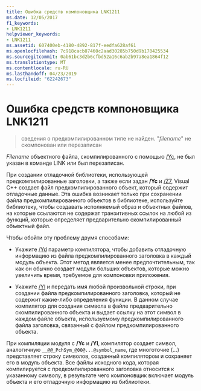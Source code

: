 ```yaml
---
title: Ошибка средств компоновщика LNK1211
ms.date: 12/05/2017
f1_keywords:
- LNK1211
helpviewer_keywords:
- LNK1211
ms.assetid: 607400eb-4180-4892-817f-eedfa628af61
ms.openlocfilehash: 7c918cacb87460c2aad30285b750d9b170425534
ms.sourcegitcommit: 0ab61bc3d2b6cfbd52a16c6ab2b97a8ea1864f12
ms.translationtype: MT
ms.contentlocale: ru-RU
ms.lasthandoff: 04/23/2019
ms.locfileid: "62242673"
---
```

# <a name="linker-tools-error-lnk1211"></a>Ошибка средств компоновщика LNK1211

> сведения о предкомпилированном типе не найден. "*filename*" не скомпонован или перезаписан

*Filename* объектного файла, скомпилированного с помощью [/Yc](../../build/reference/yc-create-precompiled-header-file.md), не был указан в команде LINK или был перезаписан.

При создании отладочной библиотеки, использующей предкомпилированные заголовки, а также если задан **/Yc** и [/Z7](../../build/reference/z7-zi-zi-debug-information-format.md), Visual C++ создает файл предкомпилированного объект, который содержит отладочные данные. Эта ошибка возникает только при сохранении файла предкомпилированного объектов в библиотеке, используйте библиотеку, чтобы создавать исполняемый образ и объектных файлов, на которые ссылаются не содержат транзитивных ссылок на любой из функций, которые определяет предварительно скомпилированный объектный файл.

Чтобы обойти эту проблему двумя способами:

- Укажите [/Yd](../../build/reference/yd-place-debug-information-in-object-file.md) параметр компилятора, чтобы добавить отладочную информацию из файла предкомпилированного заголовка в каждый модуль объекта. Этот метод является менее предпочтительным, так как он обычно создает модули больших объектов, которые можно увеличить время, требуемое для компоновки приложения.

- Укажите [/Yl](../../build/reference/yl-inject-pch-reference-for-debug-library.md) и передать имя любой произвольной строки, при создании файла предкомпилированного заголовка, который не содержит какие-либо определения функции. В данном случае компилятор для создания символа в файле предварительно скомпилированного объекта и выдает ссылку на этот символ в каждом файле объекта, используемому предкомпилированного файла заголовка, связанный с файлом предкомпилированного объекта.

При компиляции модуля с **/Yc** и **/Yl**, компилятор создает символ, аналогичную `__@@_PchSym_@00@...@symbol_name`, где многоточие (...) представляет строку символов, созданный компилятором и сохраняет его в модуль объекта. Все файлы исходного кода, которая компилируется с предкомпилированного заголовка относится к указанному символу, в результате чего компоновщик включает модуль объекта и его отладочную информацию из библиотеки.
